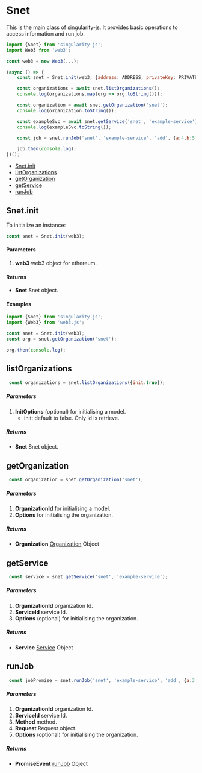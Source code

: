 # Snet

This is the main class of singularity-js. It provides basic operations to access information and run job.

``` javascript
import {Snet} from 'singularity-js';
import Web3 from 'web3';

const web3 = new Web3(...);

(async () => {
    const snet = Snet.init(web3, {address: ADDRESS, privateKey: PRIVATE_KEY});

    const organizations = await snet.listOrganizations();
    console.log(organizations.map(org => org.toString()));

    const organization = await snet.getOrganization('snet');
    console.log(organization.toString());

    const exampleSvc = await snet.getService('snet', 'example-service');
    console.log(exampleSvc.toString());

    const job = snet.runJob('snet', 'example-service', 'add', {a:4,b:5});

    job.then(console.log);
})();
```

*   [Snet.init](#snet.init)
*   [listOrganizations](#listOrganizations)
*   [getOrganization](#getOrganization)
*   [getService](#getService)
*   [runJob](#runJob)


## Snet.init
To initialize an instance:
``` javascript
const snet = Snet.init(web3);

```
#### Parameters
1. __web3__ web3 object for ethereum.
#### Returns
- __Snet__ Snet object.
#### Examples
``` javascript
import {Snet} from 'singularity-js';
import {Web3} from 'web3.js';

const snet = Snet.init(web3);
const org = snet.getOrganization('snet');

org.then(console.log);

```

## listOrganizations
``` javascript
 const organizations = snet.listOrganizations({init:true});
```
##### Parameters
1. __InitOptions__ (optional) for initialising a model.
    * init: default to false. Only id is retrieve.
##### Returns
- __Snet__ Snet object.


## getOrganization
``` javascript
 const organization = snet.getOrganization('snet');
```
##### Parameters
1. __OrganizationId__ for initialising a model.
2. __Options__ for initialising the organization.
    
##### Returns
- __Organization__ [Organization](organization.md) Object


## getService
``` javascript
 const service = snet.getService('snet', 'example-service');
```
##### Parameters
1. __OrganizationId__ organization Id.
2. __ServiceId__ service Id.
3. __Options__ (optional) for initialising the organization.
    
##### Returns
- __Service__ [Service](service.md) Object


## runJob
``` javascript
 const jobPromise = snet.runJob('snet', 'example-service', 'add', {a:3, b:4}, {autohandle_channel: true});
```
##### Parameters
1. __OrganizationId__ organization Id.
2. __ServiceId__ service Id.
3. __Method__ method.
4. __Request__ Request object.
3. __Options__ (optional) for initialising the organization.
    
##### Returns
- __PromiseEvent__ [runJob](service.md#runJob) Object


